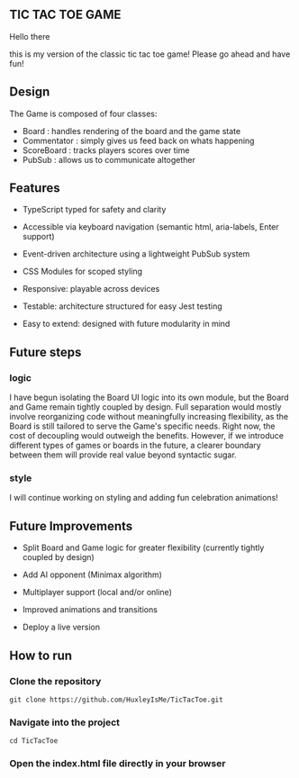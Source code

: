 ## TIC TAC TOE GAME

Hello there

this is my version of the classic tic tac toe game! Please go ahead and have fun!

## Design

The Game is composed of four classes:

- Board : handles rendering of the board and the game state
- Commentator : simply gives us feed back on whats happening
- ScoreBoard : tracks players scores over time
- PubSub : allows us to communicate altogether

## Features

- TypeScript typed for safety and clarity

- Accessible via keyboard navigation (semantic html, aria-labels, Enter support)

- Event-driven architecture using a lightweight PubSub system

- CSS Modules for scoped styling

- Responsive: playable across devices

- Testable: architecture structured for easy Jest testing

- Easy to extend: designed with future modularity in mind

## Future steps

### logic

I have begun isolating the Board UI logic into its own module, but the Board and Game remain tightly coupled by design. Full separation would mostly involve reorganizing code without meaningfully increasing flexibility, as the Board is still tailored to serve the Game's specific needs. Right now, the cost of decoupling would outweigh the benefits. However, if we introduce different types of games or boards in the future, a clearer boundary between them will provide real value beyond syntactic sugar.

### style

I will continue working on styling and adding fun celebration animations!

## Future Improvements

- Split Board and Game logic for greater flexibility (currently tightly coupled by design)

- Add AI opponent (Minimax algorithm)

- Multiplayer support (local and/or online)

- Improved animations and transitions

- Deploy a live version

## How to run

### Clone the repository

`git clone https://github.com/HuxleyIsMe/TicTacToe.git`

### Navigate into the project

`cd TicTacToe`

### Open the index.html file directly in your browser
